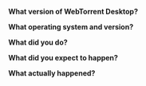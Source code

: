 **What version of WebTorrent Desktop?**

**What operating system and version?**

**What did you do?**

**What did you expect to happen?**

**What actually happened?**
